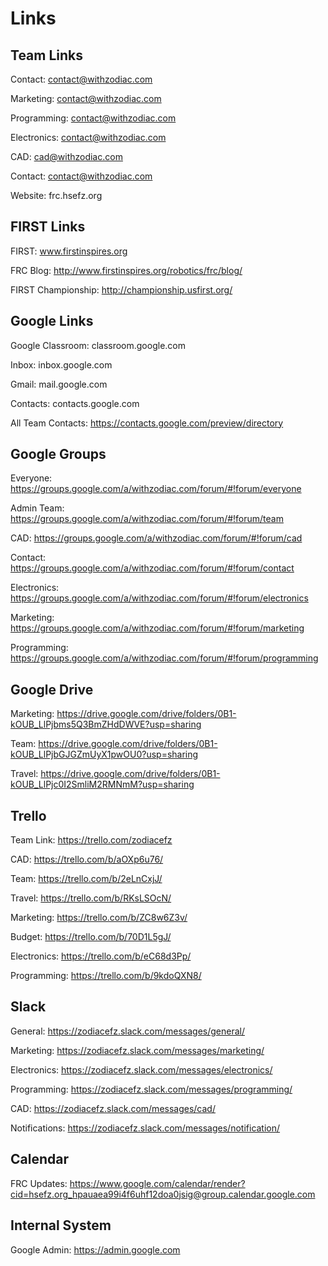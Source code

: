 # Links

## Team Links

Contact: contact@withzodiac.com

Marketing: contact@withzodiac.com

Programming: contact@withzodiac.com

Electronics: contact@withzodiac.com

CAD: cad@withzodiac.com

Contact: contact@withzodiac.com

Website: frc.hsefz.org

## FIRST Links

FIRST: www.firstinspires.org

FRC Blog: http://www.firstinspires.org/robotics/frc/blog/

FIRST Championship: http://championship.usfirst.org/

## Google Links

Google Classroom: classroom.google.com

Inbox: inbox.google.com

Gmail: mail.google.com

Contacts: contacts.google.com

All Team Contacts: https://contacts.google.com/preview/directory

## Google Groups

Everyone: https://groups.google.com/a/withzodiac.com/forum/#!forum/everyone

Admin Team: https://groups.google.com/a/withzodiac.com/forum/#!forum/team

CAD: https://groups.google.com/a/withzodiac.com/forum/#!forum/cad

Contact: https://groups.google.com/a/withzodiac.com/forum/#!forum/contact

Electronics: https://groups.google.com/a/withzodiac.com/forum/#!forum/electronics

Marketing: https://groups.google.com/a/withzodiac.com/forum/#!forum/marketing

Programming: https://groups.google.com/a/withzodiac.com/forum/#!forum/programming

## Google Drive

Marketing: https://drive.google.com/drive/folders/0B1-kOUB_LlPjbms5Q3BmZHdDWVE?usp=sharing

Team: https://drive.google.com/drive/folders/0B1-kOUB_LlPjbGJGZmUyX1pwOU0?usp=sharing

Travel: https://drive.google.com/drive/folders/0B1-kOUB_LlPjc0I2SmliM2RMNmM?usp=sharing

## Trello

Team Link: https://trello.com/zodiacefz

CAD: https://trello.com/b/aOXp6u76/

Team: https://trello.com/b/2eLnCxjJ/

Travel: https://trello.com/b/RKsLSOcN/

Marketing: https://trello.com/b/ZC8w6Z3v/

Budget: https://trello.com/b/70D1L5gJ/

Electronics: https://trello.com/b/eC68d3Pp/

Programming: https://trello.com/b/9kdoQXN8/

## Slack

General: https://zodiacefz.slack.com/messages/general/

Marketing: https://zodiacefz.slack.com/messages/marketing/

Electronics: https://zodiacefz.slack.com/messages/electronics/

Programming: https://zodiacefz.slack.com/messages/programming/

CAD: https://zodiacefz.slack.com/messages/cad/

Notifications: https://zodiacefz.slack.com/messages/notification/

## Calendar

FRC Updates: https://www.google.com/calendar/render?cid=hsefz.org_hpauaea99i4f6uhf12doa0jsig@group.calendar.google.com

## Internal System

Google Admin: https://admin.google.com
